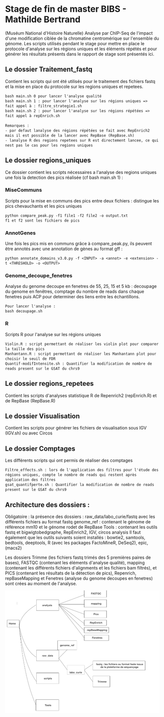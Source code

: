 # Stage de fin de master BIBS - Mathilde Bertrand 

(Muséum National d'Histoire Naturelle)
Analyse par ChIP-Seq de l'impact d'une modification ciblée de la chromatine centromérique sur l'ensemble du génome.
Les scripts utilisés pendant le stage pour mettre en place le protocole d'analyse sur les régions uniques et les éléments répétés et pour générer les résultats présents dans le rapport de stage sont présentés ici. 

## Le dossier Traitement_fastq

Contient les scripts qui ont été utilisés pour le traitement des fichiers fastq et la mise en place du protocole sur les regions uniques et repetees.

```
bash main.sh 0 pour lancer l'analyse qualité
bash main.sh 1 : pour lancer l'analyse sur les régions uniques =>  fait appel à : filtre_strategie1.sh 
bash main.sh 2 : pour lancer l'analyse sur les régions répétées => fait appel à repEnrich.sh 

Remarques : 
- par defaut lanalyse des régions répétées se fait avec RepEnrich2 mais il est possible de la lancer avec RepBase (RepBase.sh)
- lanalyse R des regions repetees sur R est directement lancee, ce qui nest pas le cas pour les regions uniques
```

## Le dossier regions_uniques

Ce dossier contient les scripts nécessaires a l'analyse des regions uniques une fois la detection des pics réalisée (cf bash main.sh 1) : 

### MiseCommuns

Scripts pour la mise en communs des pics entre deux fichiers : distingue les pics chevauchants et les pics uniques

```
python compare_peak.py -f1 file1 -f2 file2 -o output.txt
f1 et f2 sont les fichiers de pics
```

### AnnotGenes

Une fois les pics mis en communs grâce à compare_peak.py, ils peuvent être annotés avec une annotation de gènes au format gff : 

```
python annotate_domains_v3.0.py -f <INPUT> -a <annot> -e <extension> -t <THRESHOLD> -o <OUTPUT> 
```

### Genome_decoupe_fenetres

Analyse du genome decoupe en fenetres de 55, 25, 15 et 5 kb : decoupage du genome en fenêtres, comptage du nombre de reads dans chaque fenetres puis ACP pour determiner des liens entre les échantillons.

 ```
 Pour lancer l'analyse : 
 bash decoupage.sh
 ```

### R
Scripts R pour l'analyse sur les régions uniques

```
Violin.R : script permettant de réaliser les violin plot pour comparer la taille des pics
Manhantann.R : script permettant de réaliser les Manhantann plot pour choisir le seuil de FDR
Quantif-modifIntensite.sh : Quantifier la modification de nombre de reads present sur le GSAT du chrs9
```


## Le dossier regions_repetees

Contient les scripts d'analyses statistique R de Repenrich2 (repEnrich.R) et de RepBase (RepBase.R)



## Le dossier Visualisation

Contient les scripts pour générer les fichiers de visualisation sous IGV (IGV.sh) ou avec Circos

## Le dossier Comptages

Les différents scripts qui ont permis de réaliser des comptages

```
Filtre_effects.sh : lors de l'application des filtres pour l'étude des régions uniques, compte le nombre de reads qui restent après application des filtres
gsat_quantifperte.sh : Quantifier la modification de nombre de reads present sur le GSAT du chrs9

```

## Architecture des dossiers  : 

Obligatoire : la présence des dossiers : raw_data/labo_curie/fastq avec les différents fichiers au format fastq
genome_ref : contenant le génome de référence mm10 et le génome rodet de RepBase
Tools : contenant les outils fastq et bigwigtobedgraphe, RepEnrich2, IGV, circos
analysis
Il faut également que les outils suivants soient installés : bowtie2, samtools, bedtools, deeptools, R (avec les packages FactoMineR, DeSeq2), epic, (macs2)

Les dossiers Trimme (les fichiers fastq trimés des 5 premières paires de bases), FASTQC (contenant les éléments d'analyse qualité), mapping (contenant les différents fichiers d'alignments et les fichiers bam filtrés), et PICS (contenant les résultats de la détection de pics), Repenrich, repBaseMapping et Fenetres (analyse du genome decoupes en fenetres) sont crées au moment de l'analyse.

![alt text](https://github.com/MathildeBertrand/STAGE_M2/blob/master/scripts/Organisation_dossiers.png)